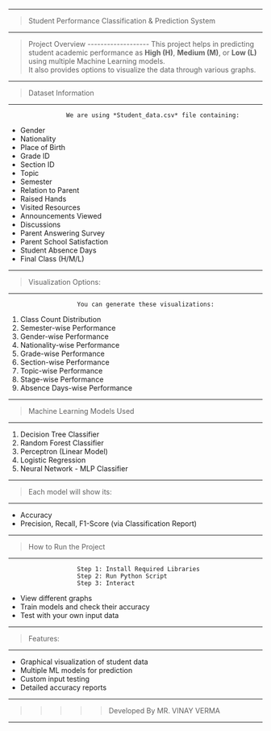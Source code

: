 -------------------------------------------------------------------------------------------------------------------------------------------------------------------------
> Student Performance Classification & Prediction System
-------------------------------------------------------------------------------------------------------------------------------------------------------------------------

> Project Overview
------------------- This project helps in predicting student academic performance as **High (H)**, **Medium (M)**, or **Low (L)** using multiple Machine Learning models.  
It also provides options to visualize the data through various graphs.

-------------------------------------------------------------------------------------------------------------------------------------------------------------------------

> Dataset Information
-------------------
                    We are using *Student_data.csv* file containing:
- Gender
- Nationality
- Place of Birth
- Grade ID
- Section ID
- Topic
- Semester
- Relation to Parent
- Raised Hands
- Visited Resources
- Announcements Viewed
- Discussions
- Parent Answering Survey
- Parent School Satisfaction
- Student Absence Days
- Final Class (H/M/L)

-------------------------------------------------------------------------------------------------------------------------------------------------------------------------

> Visualization Options: 
----------------------
                       You can generate these visualizations:
1. Class Count Distribution
2. Semester-wise Performance
3. Gender-wise Performance
4. Nationality-wise Performance
5. Grade-wise Performance
6. Section-wise Performance
7. Topic-wise Performance
8. Stage-wise Performance
9. Absence Days-wise Performance

-------------------------------------------------------------------------------------------------------------------------------------------------------------------------

> Machine Learning Models Used
------------------------------
1. Decision Tree Classifier
2. Random Forest Classifier
3. Perceptron (Linear Model)
4. Logistic Regression
5. Neural Network - MLP Classifier

-------------------------------------------------------------------------------------------------------------------------------------------------------------------------

> Each model will show its:
-------------------------
- Accuracy
- Precision, Recall, F1-Score (via Classification Report)

-------------------------------------------------------------------------------------------------------------------------------------------------------------------------

> How to Run the Project
----------------------
                       Step 1: Install Required Libraries
                       Step 2: Run Python Script
                       Step 3: Interact

- View different graphs
- Train models and check their accuracy
- Test with your own input data

-------------------------------------------------------------------------------------------------------------------------------------------------------------------------

> Features:
---------
- Graphical visualization of student data
- Multiple ML models for prediction
- Custom input testing
- Detailed accuracy reports
-------------------------------------------------------------------------------------------------------------------------------------------------------------------------

>>>>>Developed By
                  MR. VINAY VERMA

-------------------------------------------------------------------------------------------------------------------------------------------------------------------------


